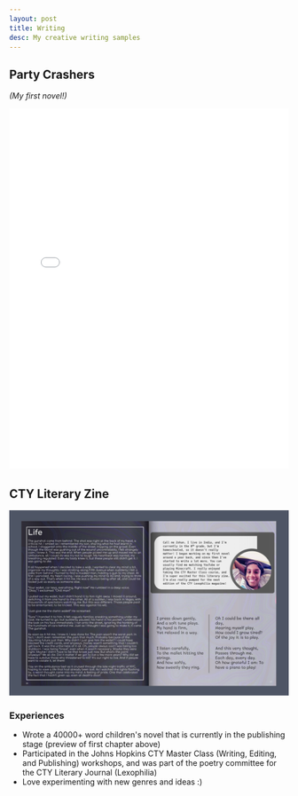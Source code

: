 ```yaml
---
layout: post
title: Writing
desc: My creative writing samples
---
```

## Party Crashers
*(My first novel!)*

<iframe src="assets/PartyCrashers.pdf" frameborder="0" width="100%" height="650px"></iframe>

## CTY Literary Zine
![Literary Zine Photo](assets/zine.png)

### Experiences
- Wrote a 40000+ word children's novel that is currently in the publishing stage (preview of first chapter above)
- Participated in the Johns Hopkins CTY Master Class (Writing, Editing, and Publishing) workshops, and was part of the poetry committee for the CTY Literary Journal (Lexophilia)
- Love experimenting with new genres and ideas :)